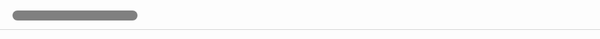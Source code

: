 <html>
<head>
<style> 
body{
    margin:0;
    padding:0;
}
h1{
  display:none;
}
.container-lg {
  max-width: 5000px;
  margin-right: 0;
  margin-left: 0;
}
.px-3 {
  padding-right: 0px !important;
  padding-left: 0px !important;
}
.my-5 {
  margin-top: 0px !important;
  margin-bottom: 0px !important;
}
.markdown-body table {
    display:inline-table;
}
.markdown-body table tr{
    border-top:none;
    background: #f9fafb;
}
.markdown-body table th, .markdown-body table td {
    border:none;
    padding: 0px 5px 0px 32px;
}
.markdown-body img {
    max-width: 100%;
    box-sizing: content-box;
    background-color: none;
}
.markdown-body table tr:nth-child(2n) {
    background-color: white;
}
.mainbody {
    position:fixed;
    height: 100vh;
    width:100vw;
    z-index:1;
}
.newwindow {
  width:250px;
  height:100%;  
  background: white;
  transition: all 1.5s ;
  position:fixed;
  left:250px;
  box-shadow: 0px 6px 4px 6px lightgrey;
  visibility:hidden;
  overflow:hidden;
  z-index:5;
  top:300px;
}
header {
    height: 50px;
    width:100%;
    z-index:2;
    border-bottom:1px solid lightgrey;
    position:fixed;
    top:0;
}
.main {
    display:flex;
    position:relative;
    top:50px;
}
.details {
    height:100vh;
    width:340px;
    border-right: 1px solid lightgrey;
    z-index:4;
}
.overlay {
    height:100%;
    width: 0px;
    position:fixed;
    top:51px;
    left:340px;
    border-right:1px solid lightgrey;
    z-index:3;
    overflow:hidden;
    transition: .3s;
    background:white;
    padding-top:50px;
}
.titleskeleton {
    height:16px;
    background:grey;
    width: 200px;
    border-radius: 10px;
    margin:20px;
}
.dataskeleton {
    height:12px;
    background:lightgrey;
    width: 300px;
    border-radius: 10px;
    margin:20px;
}
.table {
    width:100%;
    padding-left:32px;
}
.tableskeleton {
    height:12px;
    background:#F2F2F2;
    width: 90%;
    border-radius: 10px;
    margin:20px;
}
.fakeinput {
    height:40px;
    background:white;
    border:1px solid lightgrey;
    width: 300px;
    border-radius: 4px;
    margin:20px;
}
.new {
    width:120px;
    height:40px;
    background:transparent;
    color:blue;
    font-weight:bold;
    text-transform:uppercase;
    border:none;
    border-radius:4px;
    overflow:hidden;
    font-size:12px;
}
</style>
</head>
<body>
<div class="mainbody">
<header>
    <div class="titleskeleton"></div>
</header>
<div class="newwindow" id="chartdiv">
    <div class="main">
        <div class="details">
            <button class="new" onClick = "overLay()">New Version</button>
            <div class="titleskeleton"></div>
            <div class="dataskeleton"></div>
            <div class="dataskeleton"></div>
            <div class="dataskeleton"></div>
            <div class="dataskeleton"></div>
            <div class="dataskeleton"></div>
            <div class="dataskeleton"></div>
        </div>
        <div class="table">
            <div class="tableskeleton"></div>
            <div class="tableskeleton"></div>
            <div class="tableskeleton"></div>
            <div class="tableskeleton"></div>
            <div class="tableskeleton"></div>
            <div class="tableskeleton"></div>
            <div class="tableskeleton"></div>
            <div class="tableskeleton"></div>
            <div class="tableskeleton"></div>
            <div class="tableskeleton"></div>
            <div class="tableskeleton"></div>
            <div class="tableskeleton"></div>
            <div class="tableskeleton"></div>
            <div class="tableskeleton"></div>
            
        </div>
    </div>
</div>
<div class="main" style="top:50px;">
    <div class="details">
        <button class="new" onClick = "overLay()">New Version</button>
        <div class="titleskeleton"></div>
        <div class="dataskeleton"></div>
        <div class="dataskeleton"></div>
        <div class="dataskeleton"></div>
        <div class="dataskeleton"></div>
        <div class="dataskeleton"></div>
        <div class="dataskeleton"></div>
    </div>
    <div class="table">
        <div class="tableskeleton"></div>
        <div class="tableskeleton"></div>
        <div class="tableskeleton"></div>
        <div class="tableskeleton"></div>
        <div class="tableskeleton"></div>
        <div class="tableskeleton"></div>
        <div class="tableskeleton"></div>
        <div class="tableskeleton"></div>
        <div class="tableskeleton"></div>
        <div class="tableskeleton"></div>
        <div class="tableskeleton"></div>
        <div class="tableskeleton"></div>
        <div class="tableskeleton"></div>
        <div class="tableskeleton"></div>
    </div>
    <div class="overlay" id="overlay">
        <div class="titleskeleton"></div>
        <div class="fakeinput"></div>
        <div class="fakeinput"></div>
        <div class="fakeinput"></div>
        <button class="new" type="button" onClick = "modalExpand()">save</button>
    </div>
</div>
</div>



 
    
<script>
function modalExpand() {
    var modal = document.getElementById('chartdiv');
    modal.style.visibility = "visible"
    modal.style.height = "100vh";
    modal.style.width = "100vw";
    modal.style.position = "fixed";
    modal.style.left = "0";
    modal.style.visibility = "visible";
    modal.style.top = "50px";
    document.getElementById('overlay').style.display = "none";

}
function overLay() {
    var overlay = document.getElementById('overlay');
    overlay.style.width = "350px";
}
</script>

</body>
</html>